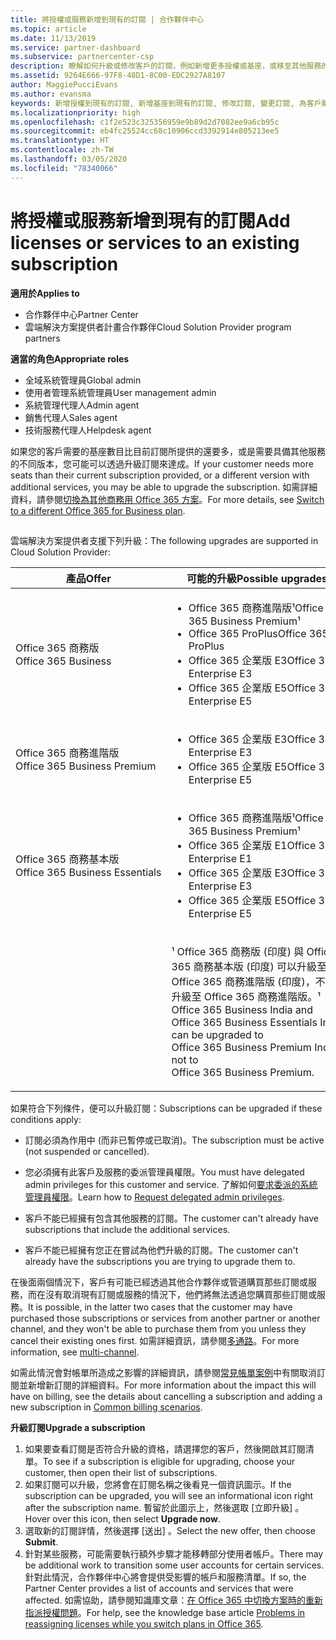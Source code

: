 ```yaml
---
title: 將授權或服務新增到現有的訂閱 | 合作夥伴中心
ms.topic: article
ms.date: 11/13/2019
ms.service: partner-dashboard
ms.subservice: partnercenter-csp
description: 瞭解如何升級或修改客戶的訂閱，例如新增更多授權或基座，或移至其他服務的不同版本。
ms.assetid: 9264E666-97F8-48D1-8C00-EDC2927A8107
author: MaggiePucciEvans
ms.author: evansma
keywords: 新增授權到現有的訂閱, 新增基座到現有的訂閱, 修改訂閱, 變更訂閱, 為客戶購買更多授權
ms.localizationpriority: high
ms.openlocfilehash: c1f2e523c325356959e9b89d2d7082ee9a6cb95c
ms.sourcegitcommit: eb4fc25524cc68c10906ccd3392914e805213ee5
ms.translationtype: HT
ms.contentlocale: zh-TW
ms.lasthandoff: 03/05/2020
ms.locfileid: "78340066"
---
```

# <a name="add-licenses-or-services-to-an-existing-subscription"></a><span data-ttu-id="93a65-104">將授權或服務新增到現有的訂閱</span><span class="sxs-lookup"><span data-stu-id="93a65-104">Add licenses or services to an existing subscription</span></span>

<span data-ttu-id="93a65-105">**適用於**</span><span class="sxs-lookup"><span data-stu-id="93a65-105">**Applies to**</span></span>

- <span data-ttu-id="93a65-106">合作夥伴中心</span><span class="sxs-lookup"><span data-stu-id="93a65-106">Partner Center</span></span>
- <span data-ttu-id="93a65-107">雲端解決方案提供者計畫合作夥伴</span><span class="sxs-lookup"><span data-stu-id="93a65-107">Cloud Solution Provider program partners</span></span>

<span data-ttu-id="93a65-108">**適當的角色**</span><span class="sxs-lookup"><span data-stu-id="93a65-108">**Appropriate roles**</span></span>

- <span data-ttu-id="93a65-109">全域系統管理員</span><span class="sxs-lookup"><span data-stu-id="93a65-109">Global admin</span></span>
- <span data-ttu-id="93a65-110">使用者管理系統管理員</span><span class="sxs-lookup"><span data-stu-id="93a65-110">User management admin</span></span>
- <span data-ttu-id="93a65-111">系統管理代理人</span><span class="sxs-lookup"><span data-stu-id="93a65-111">Admin agent</span></span>
- <span data-ttu-id="93a65-112">銷售代理人</span><span class="sxs-lookup"><span data-stu-id="93a65-112">Sales agent</span></span>
- <span data-ttu-id="93a65-113">技術服務代理人</span><span class="sxs-lookup"><span data-stu-id="93a65-113">Helpdesk agent</span></span>

<span data-ttu-id="93a65-114">如果您的客戶需要的基座數目比目前訂閱所提供的還要多，或是需要具備其他服務的不同版本，您可能可以透過升級訂閱來達成。</span><span class="sxs-lookup"><span data-stu-id="93a65-114">If your customer needs more seats than their current subscription provided, or a different version with additional services, you may be able to upgrade the subscription.</span></span> <span data-ttu-id="93a65-115">如需詳細資料，請參閱[切換為其他商務用 Office 365 方案](https://go.microsoft.com/fwlink/p/?LinkId=723577)。</span><span class="sxs-lookup"><span data-stu-id="93a65-115">For more details, see [Switch to a different Office 365 for Business plan](https://go.microsoft.com/fwlink/p/?LinkId=723577).</span></span>

## <a href="" id="upgradesubscription"></a>


<span data-ttu-id="93a65-116">雲端解決方案提供者支援下列升級：</span><span class="sxs-lookup"><span data-stu-id="93a65-116">The following upgrades are supported in Cloud Solution Provider:</span></span>

<table>
<colgroup>
<col width="50%" />
<col width="50%" />
</colgroup>
<thead>
<tr class="header">
<th><span data-ttu-id="93a65-117">產品</span><span class="sxs-lookup"><span data-stu-id="93a65-117">Offer</span></span></th>
<th><span data-ttu-id="93a65-118">可能的升級</span><span class="sxs-lookup"><span data-stu-id="93a65-118">Possible upgrades</span></span></th>
</tr>
</thead>
<tbody>
<tr class="odd">
<td><span data-ttu-id="93a65-119">Office 365 商務版</span><span class="sxs-lookup"><span data-stu-id="93a65-119">Office 365 Business</span></span></td>
<td><ul>
<li><span data-ttu-id="93a65-120">Office 365 商務進階版¹</span><span class="sxs-lookup"><span data-stu-id="93a65-120">Office 365 Business Premium¹</span></span></li>
<li><span data-ttu-id="93a65-121">Office 365 ProPlus</span><span class="sxs-lookup"><span data-stu-id="93a65-121">Office 365 ProPlus</span></span></li>
<li><span data-ttu-id="93a65-122">Office 365 企業版 E3</span><span class="sxs-lookup"><span data-stu-id="93a65-122">Office 365 Enterprise E3</span></span></li>
<li><span data-ttu-id="93a65-123">Office 365 企業版 E5</span><span class="sxs-lookup"><span data-stu-id="93a65-123">Office 365 Enterprise E5</span></span></li>
</ul></td>
</tr>
<tr class="even">
<td><span data-ttu-id="93a65-124">Office 365 商務進階版</span><span class="sxs-lookup"><span data-stu-id="93a65-124">Office 365 Business Premium</span></span></td>
<td><ul>
<li><span data-ttu-id="93a65-125">Office 365 企業版 E3</span><span class="sxs-lookup"><span data-stu-id="93a65-125">Office 365 Enterprise E3</span></span></li>
<li><span data-ttu-id="93a65-126">Office 365 企業版 E5</span><span class="sxs-lookup"><span data-stu-id="93a65-126">Office 365 Enterprise E5</span></span></li>
</ul></td>
</tr>
<tr class="odd">
<td><span data-ttu-id="93a65-127">Office 365 商務基本版</span><span class="sxs-lookup"><span data-stu-id="93a65-127">Office 365 Business Essentials</span></span></td>
<td><ul>
<li><span data-ttu-id="93a65-128">Office 365 商務進階版¹</span><span class="sxs-lookup"><span data-stu-id="93a65-128">Office 365 Business Premium¹</span></span></li>
<li><span data-ttu-id="93a65-129">Office 365 企業版 E1</span><span class="sxs-lookup"><span data-stu-id="93a65-129">Office 365 Enterprise E1</span></span></li>
<li><span data-ttu-id="93a65-130">Office 365 企業版 E3</span><span class="sxs-lookup"><span data-stu-id="93a65-130">Office 365 Enterprise E3</span></span></li>
<li><span data-ttu-id="93a65-131">Office 365 企業版 E5</span><span class="sxs-lookup"><span data-stu-id="93a65-131">Office 365 Enterprise E5</span></span></li>
</ul></td>
</tr>
<tr class="even">
<td></td>
<td><p><span data-ttu-id="93a65-132">¹ Office 365 商務版 (印度) 與 Office 365 商務基本版 (印度) 可以升級至 Office 365 商務進階版 (印度)，不能升級至 Office 365 商務進階版。</span><span class="sxs-lookup"><span data-stu-id="93a65-132">¹ Office 365 Business India and Office 365 Business Essentials India can be upgraded to Office 365 Business Premium India, not to Office 365 Business Premium.</span></span></p></td>
</tr>
</tbody>
</table>

<span data-ttu-id="93a65-133">如果符合下列條件，便可以升級訂閱：</span><span class="sxs-lookup"><span data-stu-id="93a65-133">Subscriptions can be upgraded if these conditions apply:</span></span>

-   <span data-ttu-id="93a65-134">訂閱必須為作用中 (而非已暫停或已取消)。</span><span class="sxs-lookup"><span data-stu-id="93a65-134">The subscription must be active (not suspended or cancelled).</span></span>

-   <span data-ttu-id="93a65-135">您必須擁有此客戶及服務的委派管理員權限。</span><span class="sxs-lookup"><span data-stu-id="93a65-135">You must have delegated admin privileges for this customer and service.</span></span> <span data-ttu-id="93a65-136">了解如何[要求委派的系統管理員權限](request-a-relationship-with-a-customer.md)。</span><span class="sxs-lookup"><span data-stu-id="93a65-136">Learn how to [Request delegated admin privileges](request-a-relationship-with-a-customer.md).</span></span>

-   <span data-ttu-id="93a65-137">客戶不能已經擁有包含其他服務的訂閱。</span><span class="sxs-lookup"><span data-stu-id="93a65-137">The customer can't already have subscriptions that include the additional services.</span></span>

-   <span data-ttu-id="93a65-138">客戶不能已經擁有您正在嘗試為他們升級的訂閱。</span><span class="sxs-lookup"><span data-stu-id="93a65-138">The customer can't already have the subscriptions you are trying to upgrade them to.</span></span>

<span data-ttu-id="93a65-139">在後面兩個情況下，客戶有可能已經透過其他合作夥伴或管道購買那些訂閱或服務，而在沒有取消現有訂閱或服務的情況下，他們將無法透過您購買那些訂閱或服務。</span><span class="sxs-lookup"><span data-stu-id="93a65-139">It is possible, in the latter two cases that the customer may have purchased those subscriptions or services from another partner or another channel, and they won't be able to purchase them from you unless they cancel their existing ones first.</span></span> <span data-ttu-id="93a65-140">如需詳細資訊，請參閱[多通路](multichannel.md)。</span><span class="sxs-lookup"><span data-stu-id="93a65-140">For more information, see [multi-channel](multichannel.md).</span></span>

<span data-ttu-id="93a65-141">如需此情況會對帳單所造成之影響的詳細資訊，請參閱[常見帳單案例](common-billing-scenarios.md)中有關取消訂閱並新增新訂閱的詳細資料。</span><span class="sxs-lookup"><span data-stu-id="93a65-141">For more information about the impact this will have on billing, see the details about cancelling a subscription and adding a new subscription in [Common billing scenarios](common-billing-scenarios.md).</span></span>

<span data-ttu-id="93a65-142">**升級訂閱**</span><span class="sxs-lookup"><span data-stu-id="93a65-142">**Upgrade a subscription**</span></span>

1.  <span data-ttu-id="93a65-143">如果要查看訂閱是否符合升級的資格，請選擇您的客戶，然後開啟其訂閱清單。</span><span class="sxs-lookup"><span data-stu-id="93a65-143">To see if a subscription is eligible for upgrading, choose your customer, then open their list of subscriptions.</span></span>
2.  <span data-ttu-id="93a65-144">如果訂閱可以升級，您將會在訂閱名稱之後看見一個資訊圖示。</span><span class="sxs-lookup"><span data-stu-id="93a65-144">If the subscription can be upgraded, you will see an informational icon right after the subscription name.</span></span> <span data-ttu-id="93a65-145">暫留於此圖示上，然後選取 \[立即升級\]  。</span><span class="sxs-lookup"><span data-stu-id="93a65-145">Hover over this icon, then select **Upgrade now**.</span></span>
3.  <span data-ttu-id="93a65-146">選取新的訂閱詳情，然後選擇 \[送出\]  。</span><span class="sxs-lookup"><span data-stu-id="93a65-146">Select the new offer, then choose **Submit**.</span></span>
4.  <span data-ttu-id="93a65-147">針對某些服務，可能需要執行額外步驟才能移轉部分使用者帳戶。</span><span class="sxs-lookup"><span data-stu-id="93a65-147">There may be additional work to transition some user accounts for certain services.</span></span> <span data-ttu-id="93a65-148">針對此情況，合作夥伴中心將會提供受影響的帳戶和服務清單。</span><span class="sxs-lookup"><span data-stu-id="93a65-148">If so, the Partner Center provides a list of accounts and services that were affected.</span></span> <span data-ttu-id="93a65-149">如需協助，請參閱知識庫文章：[在 Office 365 中切換方案時的重新指派授權問題](https://go.microsoft.com/fwlink/p/?LinkId=723576)。</span><span class="sxs-lookup"><span data-stu-id="93a65-149">For help, see the knowledge base article [Problems in reassigning licenses while you switch plans in Office 365](https://go.microsoft.com/fwlink/p/?LinkId=723576).</span></span>

 

 



